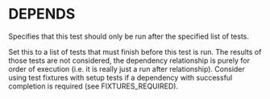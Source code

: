   

# DEPENDS  
Specifies that this test should only be run after the specified list of tests.  

Set this to a list of tests that must finish before this test is run. The
results of those tests are not considered, the dependency relationship is
purely for order of execution (i.e. it is really just a run after
relationship). Consider using test fixtures with setup tests if a dependency
with successful completion is required (see FIXTURES_REQUIRED).  

